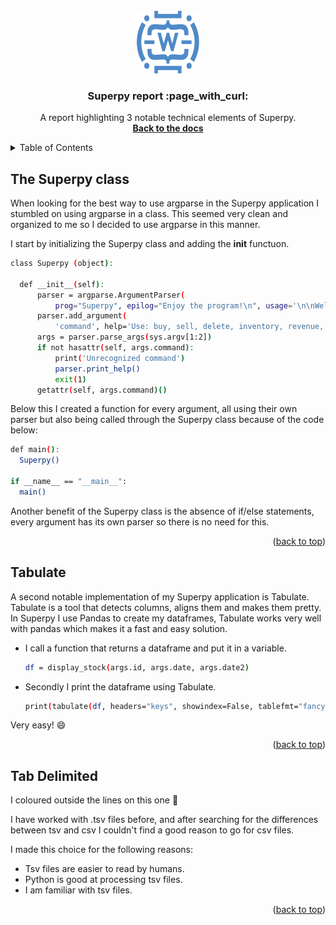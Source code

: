 <br />
<div align="center">
  <a href="https://github.com/Chrisztiaan/Superpy">
    <img src="images/winclogo.png" alt="Logo" width="100" height="100">
  </a>

  <h3 align="center">Superpy report :page_with_curl:</h3>

  <p align="center">
    A report highlighting 3 notable technical elements of Superpy.
    <br />
    <a href="https://github.com/Chrisztiaan/Superpy"><strong>Back to the docs</strong></a>
    <br />
  </p>
</div>

<!-- TABLE OF CONTENTS -->
<details>
  <summary>Table of Contents</summary>
  <ol>
    <li>
      <a href="#The-Superpy-class">The Superpy class</a>
    </li>
    <li>
      <a href="#Tabulate">Tabulate</a>
    </li>
    <li>
      <a href="#Tab-Delimited"></a></li>
    </li>
  </ol>
</details>


<!-- The Superpy Class -->
## The Superpy class

When looking for the best way to use argparse in the Superpy application I stumbled on using argparse in a class.
This seemed very clean and organized to me so I decided to use argparse in this manner.

I start by initializing the Superpy class and adding the __init__ functuon.

  ```sh
class Superpy (object):

    def __init__(self):
        parser = argparse.ArgumentParser(
            prog="Superpy", epilog="Enjoy the program!\n", usage='\n\nWelcome to Superpy!!\n\nUse a command and required arguments (positional arguments). You can also use optional arguments in some cases.\nIf you do not know how to use a command type the command followed by -h for help.\n\nUse the UP arrow to copy last command.\n\nCommands:\n\n- Buy\n- Sell\n- Delete\n- Inventory\n- Sold\n- Revenue\n- Profit\n- Report\n- Advance\n- Set Date\n- Expired\n')
        parser.add_argument(
            'command', help='Use: buy, sell, delete, inventory, revenue, advance, expired after main.py')
        args = parser.parse_args(sys.argv[1:2])
        if not hasattr(self, args.command):
            print('Unrecognized command')
            parser.print_help()
            exit(1)
        getattr(self, args.command)()
  ```

Below this I created a function for every argument, all using their own parser but also being called through the Superpy class because of the code below:

  ```sh
  def main():
    Superpy()

  if __name__ == "__main__":
    main()
  ```

  Another benefit of the Superpy class is the absence of if/else statements, every argument has its own parser so there is no need for this.

<p align="right">(<a href="#readme-top">back to top</a>)</p>

<!-- Tabulate -->
## Tabulate

A second notable implementation of my Superpy application is Tabulate.
Tabulate is a tool that detects columns, aligns them and makes them pretty.
In Superpy I use Pandas to create my dataframes, Tabulate works very well with pandas which makes it a fast and easy solution.

* I call a function that returns a dataframe and put it in a variable.

  ```sh
  df = display_stock(args.id, args.date, args.date2)
  ```

* Secondly I print the dataframe using Tabulate.

  ```sh
  print(tabulate(df, headers="keys", showindex=False, tablefmt="fancy_grid"))
  ```

Very easy! :smile:

<p align="right">(<a href="#readme-top">back to top</a>)</p>

<!-- Tab Delimited -->
## Tab Delimited

I coloured outside the lines on this one :see_no_evil:

I have worked with .tsv files before, and after searching for the differences between tsv and csv I couldn't find a good reason to go for csv files.

I made this choice for the following reasons:

* Tsv files are easier to read by humans.
* Python is good at processing tsv files.
* I am familiar with  tsv files.

<p align="right">(<a href="#readme-top">back to top</a>)</p>
